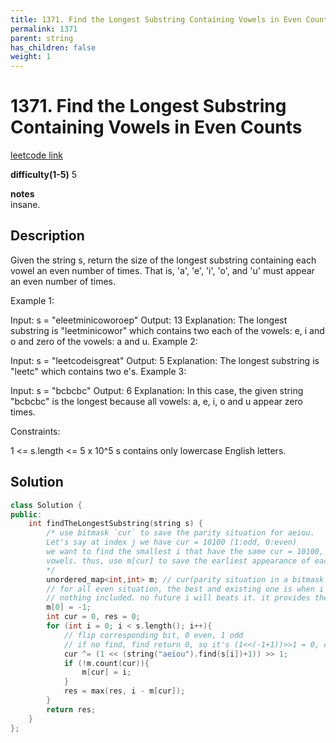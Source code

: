 ```yaml
---
title: 1371. Find the Longest Substring Containing Vowels in Even Counts
permalink: 1371
parent: string
has_children: false
weight: 1
---
```

# 1371. Find the Longest Substring Containing Vowels in Even Counts
[leetcode link](https://leetcode.com/problems/find-the-longest-substring-containing-vowels-in-even-counts/)

**difficulty(1-5)** 
5

**notes**   
insane.

## Description
Given the string s, return the size of the longest substring containing each vowel an even number of times. That is, 'a', 'e', 'i', 'o', and 'u' must appear an even number of times.

 

Example 1:

Input: s = "eleetminicoworoep"
Output: 13
Explanation: The longest substring is "leetminicowor" which contains two each of the vowels: e, i and o and zero of the vowels: a and u.
Example 2:

Input: s = "leetcodeisgreat"
Output: 5
Explanation: The longest substring is "leetc" which contains two e's.
Example 3:

Input: s = "bcbcbc"
Output: 6
Explanation: In this case, the given string "bcbcbc" is the longest because all vowels: a, e, i, o and u appear zero times.
 

Constraints:

1 <= s.length <= 5 x 10^5
s contains only lowercase English letters.

## Solution

```c++
class Solution {
public:
    int findTheLongestSubstring(string s) {
        /* use bitmask `cur` to save the parity situation for aeiou. 
        Let's say at index j we have cur = 10100 (1:odd, 0:even)
        we want to find the smallest i that have the same cur = 10100, then s[i~j] must have all even
        vowels. thus, use m[cur] to save the earliest appearance of each `cur`(bitmask).
        */
        unordered_map<int,int> m; // cur(parity situation in a bitmask for aeiou) - earliest appearance index
        // for all even situation, the best and existing one is when i = -1, 
        // nothing included. no future i will beats it. it provides the min (and best) position as -1.
        m[0] = -1; 
        int cur = 0, res = 0;
        for (int i = 0; i < s.length(); i++){
            // flip corresponding bit, 0 even, 1 odd
            // if no find, find return 0, so it's (1<<(-1+1))>>1 = 0, cur xor 0 = cur
            cur ^= (1 << (string("aeiou").find(s[i])+1)) >> 1; 
            if (!m.count(cur)){
                m[cur] = i;
            }
            res = max(res, i - m[cur]);
        }
        return res;
    }
};
```

<!-- 
Default label
{: .label }

Blue label
{: .label .label-blue }

Stable
{: .label .label-green }

New release
{: .label .label-purple }

Coming soon
{: .label .label-yellow }

Deprecated
{: .label .label-red } -->
